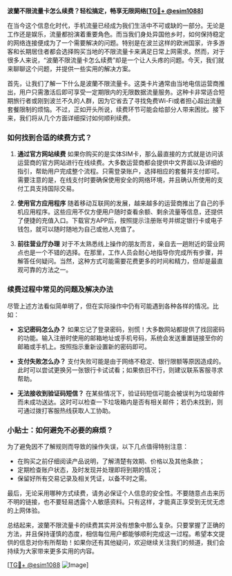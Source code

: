 **波蘭不限流量卡怎么续费？轻松搞定，畅享无限网络[[TG💪+ @esim1088](https://t.me/s/esim1088)]**

在当今这个信息化时代，手机流量已经成为我们生活中不可或缺的一部分。无论是工作还是娱乐，流量都扮演着重要角色。而当我们身处异国他乡时，如何保持稳定的网络连接便成为了一个需要解决的问题。特别是在波兰这样的欧洲国家，许多游客和长期居住者都会选择购买当地的不限流量卡来满足日常上网需求。然而，对于很多人来说，“波蘭不限流量卡怎么续费”却是一个让人头疼的问题。今天，我们就来聊聊这个问题，并提供一些实用的解决方案。

首先，让我们了解一下什么是波蘭不限流量卡。这类卡片通常由当地电信运营商推出，用户只需激活后即可享受一定期限内的无限数据流量服务。这种卡非常适合短期旅行者或刚到波兰不久的人群，因为它省去了寻找免费Wi-Fi或者担心超出流量套餐限制的烦恼。不过，正如开头所说，续费环节可能会给部分人带来困扰。接下来，我们将从几个方面详细探讨如何顺利续费。

### 如何找到合适的续费方式？

1. **通过官方网站续费**
   如果你购买的是实体SIM卡，那么最直接的方式就是访问该运营商的官方网站进行在线续费。大多数运营商都会提供中文界面以及详细的指引，帮助用户完成整个流程。只需登录账户，选择相应的套餐并支付即可。需要注意的是，在线支付时要确保使用安全的网络环境，并且确认所使用的支付工具支持国际交易。

2. **使用官方应用程序**
   随着移动互联网的发展，越来越多的运营商推出了自己的手机应用程序。这些应用不仅方便用户随时查看余额、剩余流量等信息，还提供了便捷的充值入口。下载官方APP后，按照提示注册账号并绑定银行卡或电子钱包，就可以随时随地为自己或他人充值了。

3. **前往营业厅办理**
   对于不太熟悉线上操作的朋友而言，亲自去一趟附近的营业网点也是一个不错的选择。在那里，工作人员会耐心地指导你完成所有步骤，并解答任何疑问。当然，这种方式可能需要花费更多的时间和精力，但却是最直观可靠的方法之一。

### 续费过程中常见的问题及解决办法

尽管上述方法看似简单明了，但在实际操作中仍有可能遇到各种各样的情况。比如：

- **忘记密码怎么办？**
  如果忘记了登录密码，别慌！大多数网站都提供了找回密码的功能。输入注册时使用的邮箱地址或手机号码，系统会发送重置链接至你的邮箱或手机上。按照指示重新设置新的密码即可。

- **支付失败怎么办？**
  支付失败可能是由于网络不稳定、银行限额等原因造成的。此时可以尝试更换另一张银行卡试试看；如果依旧不行，则建议联系客服寻求帮助。

- **无法接收到验证码短信？**
  在某些情况下，验证码短信可能会被误判为垃圾邮件而未成功送达。这时可以检查一下垃圾箱内是否有相关邮件；若仍未找到，则可通过拨打客服热线获取人工协助。

### 小贴士：如何避免不必要的麻烦？

为了避免因不了解规则而导致的操作失误，以下几点值得特别注意：
- 在购买之前仔细阅读产品说明，了解清楚有效期、价格以及其他条款；
- 定期检查账户状态，及时发现并处理即将到期的情况；
- 保留好所有交易记录及相关凭证，以备不时之需。

最后，无论采用哪种方式续费，请务必保证个人信息的安全性。不要随意点击来历不明的链接，也不要轻易透露个人敏感资料。只有这样，才能真正享受到无忧无虑的上网体验。

总结起来，波蘭不限流量卡的续费其实并没有想象中那么复杂。只要掌握了正确的方法，并且保持谨慎的态度，相信每位用户都能够顺利完成这一过程。希望本文提供的信息对你有所帮助！如果你还有其他疑问，欢迎继续关注我们的频道，我们会持续为大家带来更多实用的内容。

[[TG💪+ @esim1088](https://t.me/s/esim1088) ![Image](https://i.postimg.cc/4NQfJmqS/Snipaste-2025-05-13-00-14-12.png)]